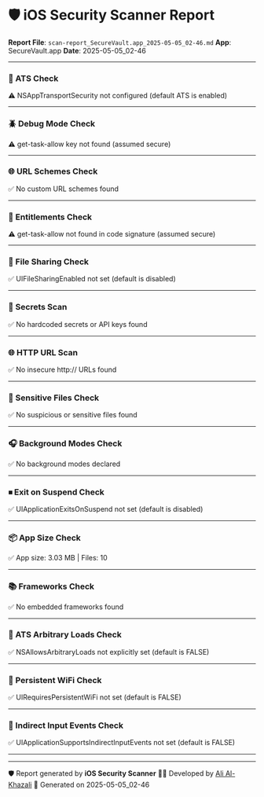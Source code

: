# 🛡️ iOS Security Scanner Report

**Report File**: `scan-report_SecureVault.app_2025-05-05_02-46.md`
**App**: SecureVault.app
**Date**: 2025-05-05_02-46

---




### 🔐 ATS Check
⚠️ NSAppTransportSecurity not configured (default ATS is enabled)

--------------------------------------------------


### 🪲 Debug Mode Check
⚠️ get-task-allow key not found (assumed secure)

--------------------------------------------------


### 🌐 URL Schemes Check
✅ No custom URL schemes found

--------------------------------------------------


### 🔐 Entitlements Check
⚠️ get-task-allow not found in code signature (assumed secure)

--------------------------------------------------


### 📂 File Sharing Check
✅ UIFileSharingEnabled not set (default is disabled)

--------------------------------------------------


### 🧾 Secrets Scan
✅ No hardcoded secrets or API keys found

--------------------------------------------------


### 🌐 HTTP URL Scan
✅ No insecure http:// URLs found

--------------------------------------------------


### 📁 Sensitive Files Check
✅ No suspicious or sensitive files found

--------------------------------------------------


### 🎧 Background Modes Check
✅ No background modes declared

--------------------------------------------------


### ⏹ Exit on Suspend Check
✅ UIApplicationExitsOnSuspend not set (default is disabled)

--------------------------------------------------


### 📦 App Size Check
✅ App size: 3.03 MB | Files: 10

--------------------------------------------------


### 📚 Frameworks Check
✅ No embedded frameworks found

--------------------------------------------------


### 🧷 ATS Arbitrary Loads Check
✅ NSAllowsArbitraryLoads not explicitly set (default is FALSE)

--------------------------------------------------


### 📡 Persistent WiFi Check
✅ UIRequiresPersistentWiFi not set (default is FALSE)

--------------------------------------------------


### 🧠 Indirect Input Events Check
✅ UIApplicationSupportsIndirectInputEvents not set (default is FALSE)

--------------------------------------------------

---
🛡️ Report generated by **iOS Security Scanner**
👨‍💻 Developed by [Ali Al-Khazali](https://github.com/alialkhazali)
📅 Generated on 2025-05-05_02-46
